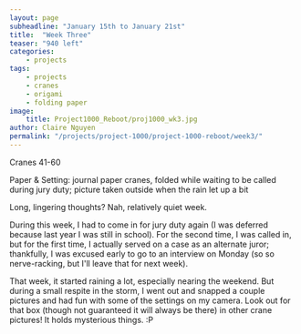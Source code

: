 ```yaml
---
layout: page
subheadline: "January 15th to January 21st"
title:  "Week Three"
teaser: "940 left"
categories:
    - projects
tags:
    - projects
    - cranes
    - origami
    - folding paper
image:
    title: Project1000_Reboot/proj1000_wk3.jpg
author: Claire Nguyen
permalink: "/projects/project-1000/project-1000-reboot/week3/"
---
```

Cranes 41-60

Paper & Setting: journal paper cranes, folded while waiting to be called during jury duty; picture taken outside when the rain let up a bit

Long, lingering thoughts? Nah, relatively quiet week.

During this week, I had to come in for jury duty again (I was deferred because last year I was still in school). For the second time, I was called in, but for the first time, I actually served on a case as an alternate juror; thankfully, I was excused early to go to an interview on Monday (so so nerve-racking, but I'll leave that for next week).

That week, it started raining a lot, especially nearing the weekend. But during a small respite in the storm, I went out and snapped a couple pictures and had fun with some of the settings on my camera. Look out for that box (though not guaranteed it will always be there) in other crane pictures! It holds mysterious things. :P
